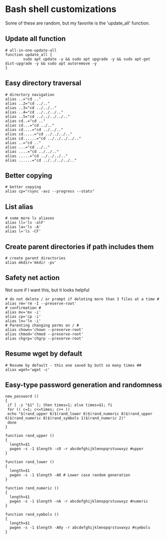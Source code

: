 # Bash shell customizations
Some of these are random, but my favorite is the 'update_all' function.

## Update all function
```
# all-in-one-update-all
function update_all {
        sudo apt update -y && sudo apt upgrade -y && sudo apt-get dist-upgrade -y && sudo apt autoremove -y
}
```

## Easy directory traversal
```
# directory navigation
alias ..="cd .."
alias ..2="cd ../.."
alias ..3="cd ../../.."
alias ..4="cd ../../../.."
alias ..5="cd ../../../../.."
alias cd..="cd .."
alias cd...="cd ../.."
alias cd....="cd ../../.."
alias cd.....="cd ../../../.."
alias cd......="cd ../../../../.."
alias ..="cd .."
alias ...="cd ../.."
alias ....="cd ../../.."
alias .....="cd ../../../.."
alias ......="cd ../../../../.."
```

## Better copying
```
# better copying
alias cp="rsync -avz --progress --stats"
```

## List alias
```
# some more ls aliases
alias ll='ls -alF'
alias la='ls -A'
alias l='ls -CF'
```

## Create parent directories if path includes them
```
# create parent directories
alias mkdir='mkdir -pv'
```

## Safety net action
Not sure if I want this, but it looks helpful
```
# do not delete / or prompt if deleting more than 3 files at a time #
alias rm='rm -I --preserve-root'
# confirmation #
alias mv='mv -i'
alias cp='cp -i'
alias ln='ln -i'
# Parenting changing perms on / #
alias chown='chown --preserve-root'
alias chmod='chmod --preserve-root'
alias chgrp='chgrp --preserve-root'
```

## Resume wget by default
```
# Resume by default - this one saved by butt so many times ##
alias wget='wget -c'
```

## Easy-type password generation and randomness
```
new_password ()
{
 if [ -z "$1" ]; then times=1; else times=$1; fi
 for (( c=1; c<=times; c++ ))
 echo "$(rand_upper 6)$(rand_lower 6)$(rand_numeric 8)$(rand_upper 6)$(rand_numeric 8)$(rand_symbols 1)$(rand_numeric 2)"
 done
}

function rand_upper ()
{
  length=$1
  pwgen -s -1 $length -c0 -r abcdefghijklmnopqrstuvwxyz #upper
}

function rand_lower ()
{
  length=$1
  pwgen -s -1 $length -A0 # Lower case random generation
}

function rand_numeric ()
{
  length=$1
  pwgen -s -1 $length -nA -r abcdefghijklmnopqrstuvwxyz #numeric
}

function rand_symbols ()
{
  length=$1
  pwgen -s -1 $length -A0y -r abcdefghijklmnopqrstuvwxyz #symbols
}

```

